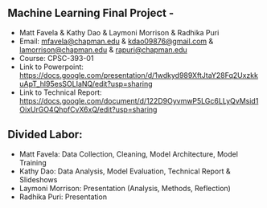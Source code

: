 ## Machine Learning Final Project - 

* Matt Favela & Kathy Dao & Laymoni Morrison & Radhika Puri
* Email: mfavela@chapman.edu & kdao09876@gmail.com & lamorrison@chapman.edu & rapuri@chapman.edu 
* Course: CPSC-393-01
* Link to Powerpoint: https://docs.google.com/presentation/d/1wdkyd989XftJtaY28Fq2UxzkkuApT_hl95esSOLIaNQ/edit?usp=sharing
* Link to Technical Report: https://docs.google.com/document/d/122D9OyvmwP5LGc6LLyQvMsid1OixUrGO4QhpfCvX6xQ/edit?usp=sharing

## Divided Labor:

* Matt Favela: Data Collection, Cleaning, Model Architecture, Model Training
* Kathy Dao: Data Analysis, Model Evaluation, Technical Report & Slideshows
* Laymoni Morrison: Presentation (Analysis, Methods, Reflection)
* Radhika Puri: Presentation
